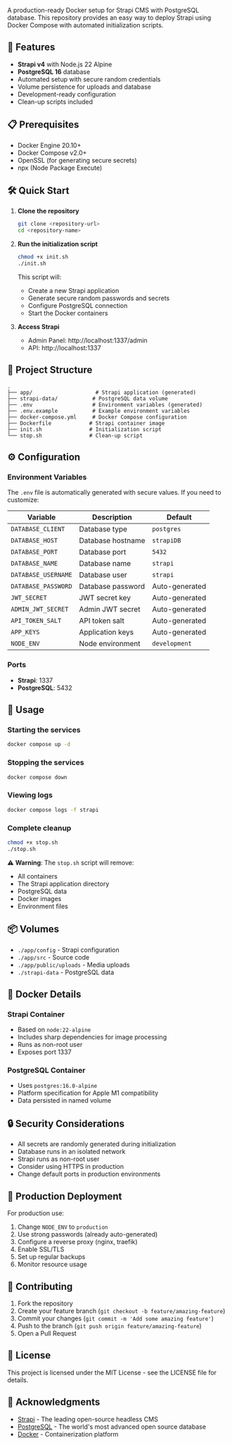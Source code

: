 A production-ready Docker setup for Strapi CMS with PostgreSQL database. This repository provides an easy way to deploy Strapi using Docker Compose with automated initialization scripts.

## 🚀 Features

- **Strapi v4** with Node.js 22 Alpine
- **PostgreSQL 16** database
- Automated setup with secure random credentials
- Volume persistence for uploads and database
- Development-ready configuration
- Clean-up scripts included

## 📋 Prerequisites

- Docker Engine 20.10+
- Docker Compose v2.0+
- OpenSSL (for generating secure secrets)
- npx (Node Package Execute)

## 🛠️ Quick Start

1. **Clone the repository**
   ```bash
   git clone <repository-url>
   cd <repository-name>
   ```

2. **Run the initialization script**
   ```bash
   chmod +x init.sh
   ./init.sh
   ```

   This script will:
   - Create a new Strapi application
   - Generate secure random passwords and secrets
   - Configure PostgreSQL connection
   - Start the Docker containers

3. **Access Strapi**
   - Admin Panel: http://localhost:1337/admin
   - API: http://localhost:1337

## 📁 Project Structure

```
.
├── app/                    # Strapi application (generated)
├── strapi-data/           # PostgreSQL data volume
├── .env                   # Environment variables (generated)
├── .env.example           # Example environment variables
├── docker-compose.yml     # Docker Compose configuration
├── Dockerfile            # Strapi container image
├── init.sh               # Initialization script
└── stop.sh               # Clean-up script
```

## ⚙️ Configuration

### Environment Variables

The `.env` file is automatically generated with secure values. If you need to customize:

| Variable | Description | Default |
|----------|-------------|---------|
| `DATABASE_CLIENT` | Database type | `postgres` |
| `DATABASE_HOST` | Database hostname | `strapiDB` |
| `DATABASE_PORT` | Database port | `5432` |
| `DATABASE_NAME` | Database name | `strapi` |
| `DATABASE_USERNAME` | Database user | `strapi` |
| `DATABASE_PASSWORD` | Database password | Auto-generated |
| `JWT_SECRET` | JWT secret key | Auto-generated |
| `ADMIN_JWT_SECRET` | Admin JWT secret | Auto-generated |
| `API_TOKEN_SALT` | API token salt | Auto-generated |
| `APP_KEYS` | Application keys | Auto-generated |
| `NODE_ENV` | Node environment | `development` |

### Ports

- **Strapi**: 1337
- **PostgreSQL**: 5432

## 🔧 Usage

### Starting the services
```bash
docker compose up -d
```

### Stopping the services
```bash
docker compose down
```

### Viewing logs
```bash
docker compose logs -f strapi
```

### Complete cleanup
```bash
chmod +x stop.sh
./stop.sh
```

⚠️ **Warning**: The `stop.sh` script will remove:
- All containers
- The Strapi application directory
- PostgreSQL data
- Docker images
- Environment files

## 📦 Volumes

- `./app/config` - Strapi configuration
- `./app/src` - Source code
- `./app/public/uploads` - Media uploads
- `./strapi-data` - PostgreSQL data

## 🐳 Docker Details

### Strapi Container
- Based on `node:22-alpine`
- Includes sharp dependencies for image processing
- Runs as non-root user
- Exposes port 1337

### PostgreSQL Container
- Uses `postgres:16.0-alpine`
- Platform specification for Apple M1 compatibility
- Data persisted in named volume

## 🔒 Security Considerations

- All secrets are randomly generated during initialization
- Database runs in an isolated network
- Strapi runs as non-root user
- Consider using HTTPS in production
- Change default ports in production environments

## 🚀 Production Deployment

For production use:

1. Change `NODE_ENV` to `production`
2. Use strong passwords (already auto-generated)
3. Configure a reverse proxy (nginx, traefik)
4. Enable SSL/TLS
5. Set up regular backups
6. Monitor resource usage

## 🤝 Contributing

1. Fork the repository
2. Create your feature branch (`git checkout -b feature/amazing-feature`)
3. Commit your changes (`git commit -m 'Add some amazing feature'`)
4. Push to the branch (`git push origin feature/amazing-feature`)
5. Open a Pull Request

## 📝 License

This project is licensed under the MIT License - see the LICENSE file for details.

## 🙏 Acknowledgments

- [Strapi](https://strapi.io/) - The leading open-source headless CMS
- [PostgreSQL](https://www.postgresql.org/) - The world's most advanced open source database
- [Docker](https://www.docker.com/) - Containerization platform